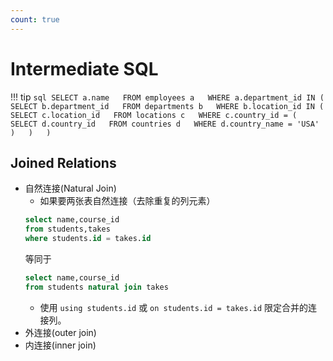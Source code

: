 ```yaml
---
count: true
---
```


# Intermediate SQL

!!! tip
    ```sql
    SELECT a.name  
    FROM employees a  
    WHERE a.department_id IN (  
        SELECT b.department_id  
        FROM departments b  
        WHERE b.location_id IN (  
            SELECT c.location_id  
            FROM locations c  
            WHERE c.country_id = (  
                SELECT d.country_id  
                FROM countries d  
                WHERE d.country_name = 'USA'  
            )  
        )  
    ) 
    ``` 

## Joined Relations
+ 自然连接(Natural Join)
    + 如果要两张表自然连接（去除重复的列元素）
    ```sql
    select name,course_id
    from students,takes
    where students.id = takes.id
    ```
    等同于
    ```sql
    select name,course_id
    from students natural join takes
    ```
    + 使用 `using students.id` 或 `on students.id = takes.id` 限定合并的连接列。
+ 外连接(outer join)
+ 内连接(inner join)